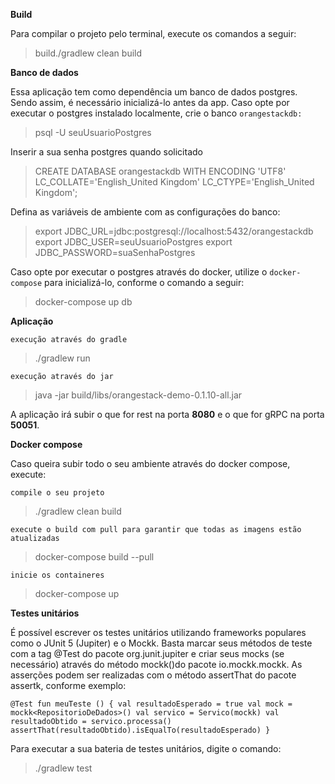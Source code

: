 
**Build**

Para compilar o projeto pelo terminal, execute os comandos a seguir:

> build./gradlew clean build

**Banco de dados**

Essa aplicação tem como dependência um banco de dados postgres.
Sendo assim, é necessário inicializá-lo antes da app.
Caso opte por executar o postgres instalado localmente, crie o banco `orangestackdb:`

> psql -U seuUsuarioPostgres

Inserir a sua senha postgres quando solicitado

> CREATE DATABASE orangestackdb WITH ENCODING 'UTF8'
> LC_COLLATE='English_United Kingdom' LC_CTYPE='English_United Kingdom';

Defina as variáveis de ambiente com as configurações do banco:

> export JDBC_URL=jdbc:postgresql://localhost:5432/orangestackdb export
> JDBC_USER=seuUsuarioPostgres export JDBC_PASSWORD=suaSenhaPostgres

Caso opte por executar o postgres através do docker, utilize o `docker-compose` para inicializá-lo, conforme o comando a seguir:

> docker-compose up db


**Aplicação**

    execução através do gradle

> ./gradlew run

    execução através do jar

> java -jar build/libs/orangestack-demo-0.1.10-all.jar

A aplicação irá subir o que for rest na porta **8080** e o que for gRPC na porta **50051**.


**Docker compose**

Caso queira subir todo o seu ambiente através do docker compose, execute:

    compile o seu projeto

> ./gradlew clean build

    execute o build com pull para garantir que todas as imagens estão atualizadas

> docker-compose build --pull

    inicie os containeres

> docker-compose up


**Testes unitários**

É possível escrever os testes unitários utilizando frameworks populares como o JUnit 5 (Jupiter) e o Mockk.
Basta marcar seus métodos de teste com a tag @Test do pacote org.junit.jupiter e criar seus mocks (se necessário) através do método mockk()do pacote io.mockk.mockk.
As asserções podem ser realizadas com o método assertThat do pacote assertk, conforme exemplo:

    @Test fun meuTeste () { val resultadoEsperado = true val mock = mockk<RepositorioDeDados>() val servico = Servico(mockk) val resultadoObtido = servico.processa() assertThat(resultadoObtido).isEqualTo(resultadoEsperado) }

Para executar a sua bateria de testes unitários, digite o comando:

> ./gradlew test





